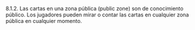 8.1.2. Las cartas en una zona pública (public zone) son de conocimiento público. Los jugadores pueden mirar o contar las cartas en cualquier zona pública en cualquier momento.